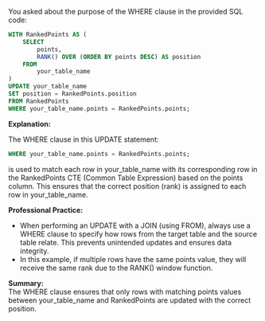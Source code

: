 You asked about the purpose of the WHERE clause in the provided SQL code:

```sql
WITH RankedPoints AS (
    SELECT 
        points,
        RANK() OVER (ORDER BY points DESC) AS position
    FROM 
        your_table_name
)
UPDATE your_table_name
SET position = RankedPoints.position
FROM RankedPoints
WHERE your_table_name.points = RankedPoints.points;
```

**Explanation:**

The WHERE clause in this UPDATE statement:

```sql
WHERE your_table_name.points = RankedPoints.points;
```

is used to match each row in your_table_name with its corresponding row in the RankedPoints CTE (Common Table Expression) based on the points column. This ensures that the correct position (rank) is assigned to each row in your_table_name.

**Professional Practice:**
- When performing an UPDATE with a JOIN (using FROM), always use a WHERE clause to specify how rows from the target table and the source table relate. This prevents unintended updates and ensures data integrity.
- In this example, if multiple rows have the same points value, they will receive the same rank due to the RANK() window function.

**Summary:**  
The WHERE clause ensures that only rows with matching points values between your_table_name and RankedPoints are updated with the correct position.